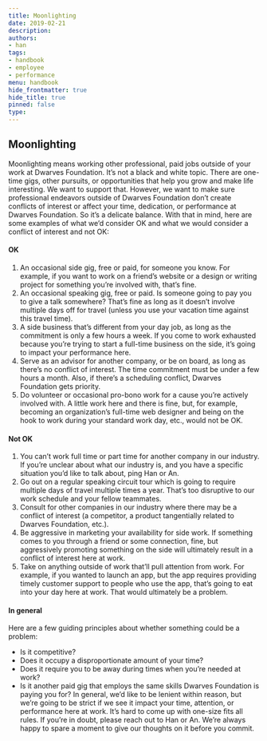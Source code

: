 ```yaml
---
title: Moonlighting
date: 2019-02-21
description: 
authors: 
- han
tags: 
- handbook
- employee
- performance
menu: handbook
hide_frontmatter: true
hide_title: true
pinned: false
type:
---
```

## Moonlighting
Moonlighting means working other professional, paid jobs outside of your work at Dwarves Foundation. It’s not a black and white topic. There are one-time gigs, other pursuits, or opportunities that help you grow and make life interesting. We want to support that. However, we want to make sure professional endeavors outside of Dwarves Foundation don’t create conflicts of interest or affect your time, dedication, or performance at Dwarves Foundation. So it’s a delicate balance.
With that in mind, here are some examples of what we’d consider OK and what we would consider a conflict of interest and not OK:

#### OK
1. An occasional side gig, free or paid, for someone you know. For example, if you want to work on a friend’s website or a design or writing project for something you’re involved with, that’s fine.
2. An occasional speaking gig, free or paid. Is someone going to pay you to give a talk somewhere? That’s fine as long as it doesn’t involve multiple days off for travel (unless you use your vacation time against this travel time).
3. A side business that’s different from your day job, as long as the commitment is only a few hours a week. If you come to work exhausted because you’re trying to start a full-time business on the side, it’s going to impact your performance here.
4. Serve as an advisor for another company, or be on board, as long as there’s no conflict of interest. The time commitment must be under a few hours a month. Also, if there’s a scheduling conflict, Dwarves Foundation gets priority.
5. Do volunteer or occasional pro-bono work for a cause you’re actively involved with. A little work here and there is fine, but, for example, becoming an organization’s full-time web designer and being on the hook to work during your standard work day, etc., would not be OK.

#### Not OK
1. You can’t work full time or part time for another company in our industry. If you’re unclear about what our industry is, and you have a specific situation you’d like to talk about, ping Han or An.
2. Go out on a regular speaking circuit tour which is going to require multiple days of travel multiple times a year. That’s too disruptive to our work schedule and your fellow teammates.
3. Consult for other companies in our industry where there may be a conflict of interest (a competitor, a product tangentially related to Dwarves Foundation, etc.).
4. Be aggressive in marketing your availability for side work. If something comes to you through a friend or some connection, fine, but aggressively promoting something on the side will ultimately result in a conflict of interest here at work.
5. Take on anything outside of work that’ll pull attention from work. For example, if you wanted to launch an app, but the app requires providing timely customer support to people who use the app, that’s going to eat into your day here at work. That would ultimately be a problem.

#### In general
Here are a few guiding principles about whether something could be a problem:
* Is it competitive?
* Does it occupy a disproportionate amount of your time?
* Does it require you to be away during times when you’re needed at work?
* Is it another paid gig that employs the same skills Dwarves Foundation is paying you for?
In general, we’d like to be lenient within reason, but we’re going to be strict if we see it impact your time, attention, or performance here at work.
It’s hard to come up with one-size fits all rules. If you’re in doubt, please reach out to Han or An. We’re always happy to spare a moment to give our thoughts on it before you commit.
